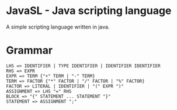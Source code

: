 # JavaSL - Java scripting language

A simple scripting language written in java.

# Grammar
```
LHS => IDENTIFIER | TYPE IDENTIFIER | IDENTIFIER IDENTIFIER
RHS => EXPR
EXPR => TERM {"+" TERM | "-" TERM}
TERM => FACTOR {"*" FACTOR | "/" FACTOR | "%" FACTOR}
FACTOR => LITERAL | IDENTIFIER | "(" EXPR ")"
ASSIGNMENT => LHS "=" RHS
BLOCK => "{" STATEMENT ... STATEMENT "}"
STATEMENT => ASSIGNMENT ";"

```